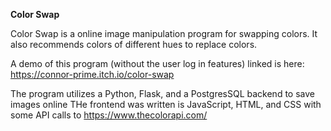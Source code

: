 **Color Swap**

Color Swap is a online image manipulation program for swapping colors. 
It also recommends colors of different hues to replace colors.

A demo of this program (without the user log in features) linked is here:
https://connor-prime.itch.io/color-swap

The program utilizes a Python, Flask, and a PostgresSQL backend to save images online
THe frontend was written is JavaScript, HTML, and CSS with some API calls to https://www.thecolorapi.com/
